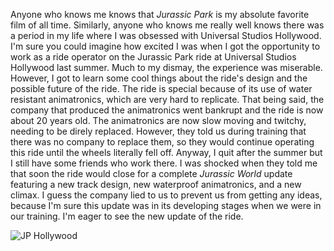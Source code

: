 Anyone who knows me knows that *Jurassic Park* is my absolute favorite film of all time. Similarly, anyone who knows me really well knows there was a period in my life where I was obsessed with Universal Studios Hollywood. I'm sure you could imagine how excited I was when I got the opportunity to work as a ride operator on the Jurassic Park ride at Universal Studios Hollywood last summer. Much to my dismay, the experience was miserable. However, I got to learn some cool things about the ride's design and the possible future of the ride. The ride is special because of its use of water resistant animatronics, which are very hard to replicate. That being said, the company that produced the animatronics went bankrupt and the ride is now about 20 years old. The animatronics are now slow moving and twitchy, needing to be direly replaced. However, they told us during training that there was no company to replace them, so they would continue operating this ride until the wheels literally fell off. Anyway, I quit after the summer but I still have some friends who work there. I was shocked when they told me that soon the ride would close for a complete *Jurassic World* update featuring a new track design, new waterproof animatronics, and a new climax. I guess the company lied to us to prevent us from getting any ideas, because I'm sure this update was in its developing stages when we were in our training. I'm eager to see the new update of the ride.

<img src="/web1-sp/img/hollywood_1.jpg" alt="JP Hollywood">
